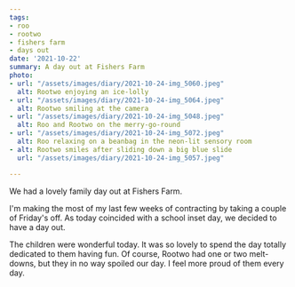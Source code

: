 ```yaml
---
tags:
- roo
- rootwo
- fishers farm
- days out
date: '2021-10-22'
summary: A day out at Fishers Farm
photo:
- url: "/assets/images/diary/2021-10-24-img_5060.jpeg"
  alt: Rootwo enjoying an ice-lolly
- url: "/assets/images/diary/2021-10-24-img_5064.jpeg"
  alt: Rootwo smiling at the camera
- url: "/assets/images/diary/2021-10-24-img_5048.jpeg"
  alt: Roo and Rootwo on the merry-go-round
- url: "/assets/images/diary/2021-10-24-img_5072.jpeg"
  alt: Roo relaxing on a beanbag in the neon-lit sensory room
- alt: Rootwo smiles after sliding down a big blue slide
  url: "/assets/images/diary/2021-10-24-img_5057.jpeg"

---
```

We had a lovely family day out at Fishers Farm. 

I'm making the most of my last few weeks of contracting by taking a couple of Friday's off. As today coincided with a school inset day, we decided to have a day out.

The children were wonderful today. It was so lovely to spend the day totally dedicated to them having fun. Of course, Rootwo had one or two melt-downs, but they in no way spoiled our day. I feel more proud of them every day.